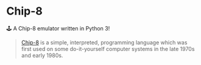# Chip-8
🕹️ A Chip-8 emulator written in Python 3!

> [Chip-8](https://en.wikipedia.org/wiki/CHIP-8) is a simple, interpreted, programming language which was first used on some do-it-yourself computer systems in the late 1970s and early 1980s.
